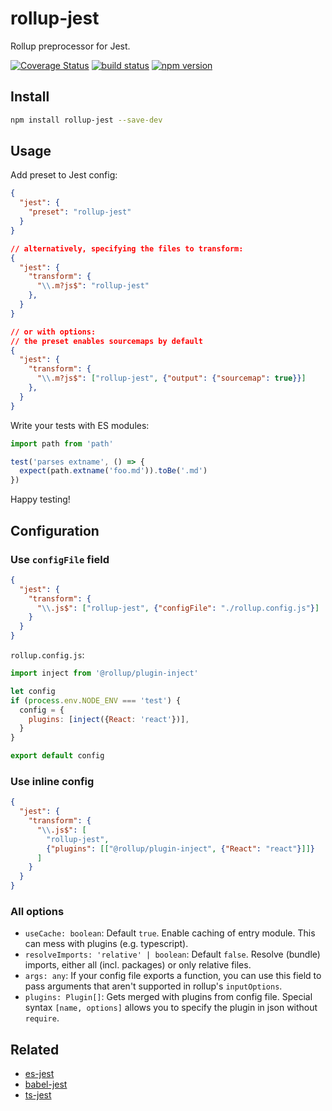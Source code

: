 # rollup-jest

Rollup preprocessor for Jest.

[![Coverage Status](https://coveralls.io/repos/github/ambar/rollup-jest/badge.svg?branch=master)](https://coveralls.io/github/ambar/rollup-jest?branch=master)
[![build status](https://badgen.net/travis/ambar/rollup-jest)](https://travis-ci.org/ambar/rollup-jest)
[![npm version](https://badgen.net/npm/v/rollup-jest)](https://www.npmjs.com/package/rollup-jest)

## Install

```bash
npm install rollup-jest --save-dev
```

## Usage

Add preset to Jest config:

```json
{
  "jest": {
    "preset": "rollup-jest"
  }
}

// alternatively, specifying the files to transform:
{
  "jest": {
    "transform": {
      "\\.m?js$": "rollup-jest"
    },
  }
}

// or with options:
// the preset enables sourcemaps by default
{
  "jest": {
    "transform": {
      "\\.m?js$": ["rollup-jest", {"output": {"sourcemap": true}}]
    },
  }
}
```

Write your tests with ES modules:

```js
import path from 'path'

test('parses extname', () => {
  expect(path.extname('foo.md')).toBe('.md')
})
```

Happy testing!

## Configuration

### Use `configFile` field

```json
{
  "jest": {
    "transform": {
      "\\.js$": ["rollup-jest", {"configFile": "./rollup.config.js"}]
    }
  }
}
```

`rollup.config.js`:

```js
import inject from '@rollup/plugin-inject'

let config
if (process.env.NODE_ENV === 'test') {
  config = {
    plugins: [inject({React: 'react'})],
  }
}

export default config
```

### Use inline config

```json
{
  "jest": {
    "transform": {
      "\\.js$": [
        "rollup-jest",
        {"plugins": [["@rollup/plugin-inject", {"React": "react"}]]}
      ]
    }
  }
}
```

### All options

- `useCache: boolean`: Default `true`. Enable caching of entry module. This can mess with plugins (e.g. typescript).
- `resolveImports: 'relative' | boolean`: Default `false`. Resolve (bundle) imports, either all (incl. packages) or only relative files.
- `args: any`: If your config file exports a function, you can use this field to pass arguments that aren't supported in rollup's `inputOptions`.
- `plugins: Plugin[]`: Gets merged with plugins from config file. Special syntax `[name, options]` allows you to specify the plugin in json without `require`.

## Related

- [es-jest](https://github.com/ambar/es-jest)
- [babel-jest](https://github.com/facebook/jest/tree/master/packages/babel-jest)
- [ts-jest](https://github.com/kulshekhar/ts-jest)

